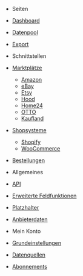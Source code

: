 <!-- docs/_sidebar.md -->

- Seiten
- [Dashboard](dashboard/)
- [Datenpool](datapool/)
- [Export](export/)

- Schnittstellen
- [Marktplätze](interface/marketplace.md)
	- [Amazon](interface/marketplace/amazon.md)
	- [eBay](interface/marketplace/ebay.md)
	- [Etsy](interface/marketplace/etsy.md)
	- [Hood](interface/marketplace/hood.md)
	- [Home24](interface/marketplace/home24.md)
	- [OTTO](interface/marketplace/otto.md)
	- [Kaufland](interface/marketplace/kaufland.md)
- [Shopsysteme](interface/shops.md)
	- [Shopify](interface/shops/shopify.md)
	- [WooCommerce](interface/shops/woocommerce.md)
- [Bestellungen](interface/order.md)

- Allgemeines
- [API](general/api.md)
- [Erweiterte Feldfunktionen](general/function.md)
- [Platzhalter](general/placeholder.md)
- [Anbieterdaten](general/anbieterdaten.md)

- Mein Konto
- [Grundeinstellungen](account/settings.md)
- [Datenquellen](account/datasource.md)
- [Abonnements](account/abonnements.md)